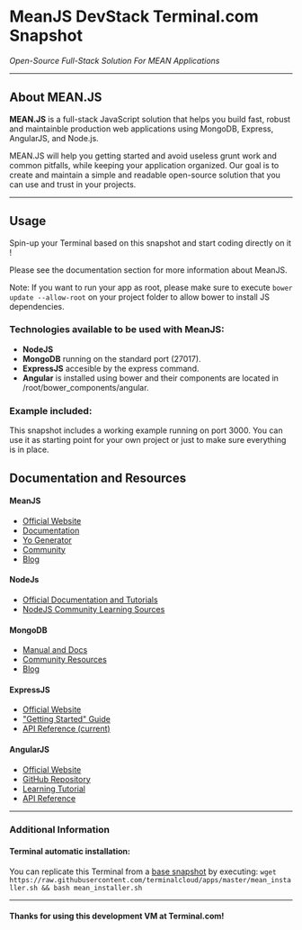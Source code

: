 # **MeanJS DevStack** Terminal.com Snapshot
*Open-Source Full-Stack Solution For MEAN Applications*

---

## About MEAN.JS
**MEAN.JS** is a full-stack JavaScript solution that helps you build fast, robust and maintainble production web applications using MongoDB, Express, AngularJS, and Node.js.


MEAN.JS will help you getting started and avoid useless grunt work and common pitfalls, while keeping your application organized. Our goal is to create and maintain a simple and readable open-source solution that you can use and trust in your projects.

---


## Usage

Spin-up your Terminal based on this snapshot and start coding directly on it !

Please see the documentation section for more information about MeanJS.

Note: If you want to run your app as root, please make sure to execute  `bower update --allow-root` on your project folder to allow bower to install JS dependencies.

### Technologies available to be used with MeanJS:
- **NodeJS**
- **MongoDB** running on the standard port (27017).
- **ExpressJS**  accesible by the express command.
- **Angular** is installed using bower and their components are located in /root/bower_components/angular.


### Example included:
This snapshot includes a working example running on port 3000. You can use it as starting point for your own project or just to make sure everything is in place.


## Documentation and Resources

#### MeanJS
- [Official Website](http://meanjs.org/)
- [Documentation](http://meanjs.org/docs.html)
- [Yo Generator](http://meanjs.org/generator.html)
- [Community](http://meanjs.org/community.html)
- [Blog](http://blog.meanjs.org/)


#### NodeJs
- [Official Documentation and Tutorials](http://nodejs.org/documentation)
- [NodeJS Community Learning Sources](http://nodejs.org/community)

#### MongoDB
- [Manual and Docs](http://docs.mongodb.org)
- [Community Resources](http://www.mongodb.org/get-involved)
- [Blog](http://blog.mongodb.org)

#### ExpressJS
- [Official Website](http://expressjs.com/)
- ["Getting Started" Guide](http://expressjs.com/guide.html)
- [API Reference (current)](http://expressjs.com/4x/api.html#application)

#### AngularJS
- [Official Website](https://angularjs.org/)
- [GitHub Repository](https://github.com/angular/angular.js)
- [Learning Tutorial](https://docs.angularjs.org/tutorial)
- [API Reference](https://docs.angularjs.org/api)


---


### Additional Information
#### Terminal automatic installation:
You can replicate this Terminal from a [base snapshot](https://www.terminal.com/tiny/FzpHiTXG1K) by executing:
`wget https://raw.githubusercontent.com/terminalcloud/apps/master/mean_installer.sh && bash mean_installer.sh`


---

#### Thanks for using this development VM at Terminal.com!
